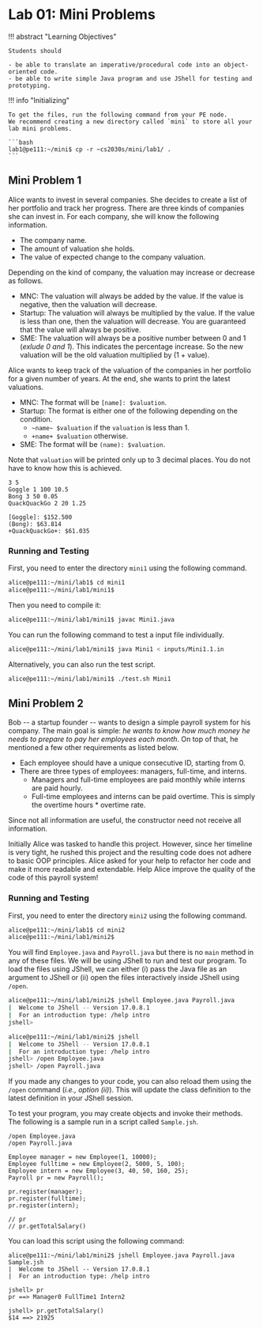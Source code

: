 # Lab 01: Mini Problems

!!! abstract "Learning Objectives"

    Students should
    
    - be able to translate an imperative/procedural code into an object-oriented code.
    - be able to write simple Java program and use JShell for testing and prototyping.


!!! info "Initializing"

    To get the files, run the following command from your PE node.
    We recommend creating a new directory called `mini` to store all your lab mini problems.

    ```bash
    lab1@pe111:~/mini$ cp -r ~cs2030s/mini/lab1/ .
    ```

## Mini Problem 1

Alice wants to invest in several companies.
She decides to create a list of her portfolio and track her progress.
There are three kinds of companies she can invest in.
For each company, she will know the following information.

- The company name.
- The amount of valuation she holds.
- The value of expected change to the company valuation.

Depending on the kind of company, the valuation may increase or decrease as follows.

- MNC: The valuation will always be added by the value.  If the value is negative, then the valuation will decrease.
- Startup: The valuation will always be multiplied by the value.  If the value is less than one, then the valuation will decrease.  You are guaranteed that the value will always be positive.
- SME: The valuation will always be a positive number between 0 and 1 (_exlude 0 and 1_).  This indicates the percentage increase.  So the new valuation will be the old valuation multiplied by (1 + value).

Alice wants to keep track of the valuation of the companies in her portfolio for a given number of years.
At the end, she wants to print the latest valuations.

- MNC: The format will be `[name]: $valuation`.
- Startup: The format is either one of the following depending on the condition.
    - `~name~ $valuation` if the `valuation` is less than 1.
    - `+name+ $valuation` otherwise.
- SME: The format will be `(name): $valuation`.

Note that `valuation` will be printed only up to 3 decimal places.
You do not have to know how this is achieved.

```title="Sample Input"
3 5
Goggle 1 100 10.5
Bong 3 50 0.05
QuackQuackGo 2 20 1.25
```

```title="Sample Output"
[Goggle]: $152.500
(Bong): $63.814
+QuackQuackGo+: $61.035
```


### Running and Testing

First, you need to enter the directory `mini1` using the following command.

```bash
alice@pe111:~/mini/lab1$ cd mini1
alice@pe111:~/mini/lab1/mini1$
```

Then you need to compile it:

```bash
alice@pe111:~/mini/lab1/mini1$ javac Mini1.java
```

You can run the following command to test a input file individually.

```bash
alice@pe111:~/mini/lab1/mini1$ java Mini1 < inputs/Mini1.1.in
```

Alternatively, you can also run the test script.

```bash
alice@pe111:~/mini/lab1/mini1$ ./test.sh Mini1
```



## Mini Problem 2

Bob -- a startup founder -- wants to design a simple payroll system for his company.
The main goal is simple: _he wants to know how much money he needs to prepare to pay her employees each month_.
On top of that, he mentioned a few other requirements as listed below.

- Each employee should have a unique consecutive ID, starting from 0.
- There are three types of employees: managers, full-time, and interns.
    - Managers and full-time employees are paid monthly while interns are paid hourly.
    - Full-time employees and interns can be paid overtime.  This is simply the overtime hours * overtime rate.

Since not all information are useful, the constructor need not receive all information.

Initially Alice was tasked to handle this project.
However, since her timeline is very tight, he rushed this project and the resulting code does not adhere to basic OOP principles.
Alice asked for your help to refactor her code and make it more readable and extendable.
Help Alice improve the quality of the code of this payroll system!


### Running and Testing

First, you need to enter the directory `mini2` using the following command.

```bash
alice@pe111:~/mini/lab1$ cd mini2
alice@pe111:~/mini/lab1/mini2$
```

You will find `Employee.java` and `Payroll.java` but there is no `main` method in any of these files.
We will be using JShell to run and test our program.
To load the files using JShell, we can either (i) pass the Java file as an argument to JShell or (ii) open the files interactively inside JShell using `/open`.

```bash title="Option (i)"
alice@pe111:~/mini/lab1/mini2$ jshell Employee.java Payroll.java
|  Welcome to JShell -- Version 17.0.8.1
|  For an introduction type: /help intro
jshell>
```

```bash title="Option (ii)"
alice@pe111:~/mini/lab1/mini2$ jshell 
|  Welcome to JShell -- Version 17.0.8.1
|  For an introduction type: /help intro
jshell> /open Employee.java
jshell> /open Payroll.java
```

If you made any changes to your code, you can also reload them using the `/open` command (_i.e., option (ii)_).
This will update the class definition to the latest definition in your JShell session.

To test your program, you may create objects and invoke their methods.
The following is a sample run in a script called `Sample.jsh`.

```title="Sample.jsh"
/open Employee.java
/open Payroll.java

Employee manager = new Employee(1, 10000);
Employee fulltime = new Employee(2, 5000, 5, 100);
Employee intern = new Employee(3, 40, 50, 160, 25);
Payroll pr = new Payroll();

pr.register(manager);
pr.register(fulltime);
pr.register(intern);

// pr
// pr.getTotalSalary()
```

You can load this script using the following command:

```
alice@pe111:~/mini/lab1/mini2$ jshell Employee.java Payroll.java Sample.jsh
|  Welcome to JShell -- Version 17.0.8.1
|  For an introduction type: /help intro

jshell> pr
pr ==> Manager0 FullTime1 Intern2

jshell> pr.getTotalSalary()
$14 ==> 21925
```